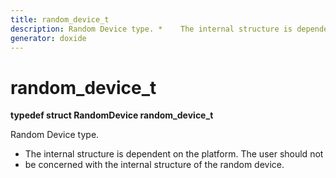 ```yaml
---
title: random_device_t
description: Random Device type. *    The internal structure is dependent on the platform. The user should not *    be concerned with the internal structure of the random device. 
generator: doxide
---
```



# random_device_t

**typedef struct RandomDevice random_device_t**


Random Device type.
 *    The internal structure is dependent on the platform. The user should not
 *    be concerned with the internal structure of the random device.
 




